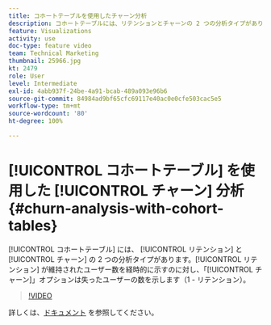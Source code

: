 ```yaml
---
title: コホートテーブルを使用したチャーン分析
description: コホートテーブルには、リテンションとチャーンの 2 つの分析タイプがあります。リテンションが時間の経過とともにどれだけのユーザーを維持したかを示すのに対し、「チャーン」オプションはどれだけのユーザーが失われたかを示します（1 - リテンション）。
feature: Visualizations
activity: use
doc-type: feature video
team: Technical Marketing
thumbnail: 25966.jpg
kt: 2479
role: User
level: Intermediate
exl-id: 4abb937f-24be-4a91-bcab-489a093e96b6
source-git-commit: 84984ad9bf65cfc69117e40ac0e0cfe503cac5e5
workflow-type: tm+mt
source-wordcount: '80'
ht-degree: 100%

---
```


# [!UICONTROL コホートテーブル] を使用した [!UICONTROL チャーン] 分析 {#churn-analysis-with-cohort-tables}

[!UICONTROL コホートテーブル] には、 [!UICONTROL リテンション] と [!UICONTROL チャーン] の 2 つの分析タイプがあります。[!UICONTROL リテンション] が維持されたユーザー数を経時的に示すのに対し、「[!UICONTROL チャーン]」オプションは失ったユーザーの数を示します（1 - リテンション）。

>[!VIDEO](https://video.tv.adobe.com/v/25966/?quality=12&learn=on)

詳しくは、[ドキュメント](https://experienceleague.adobe.com/docs/analytics/analyze/analysis-workspace/visualizations/cohort-table/cohort-analysis.html?lang=ja) を参照してください。
